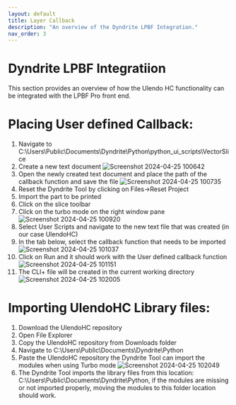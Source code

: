 ```yaml
---
layout: default
title: Layer Callback 
description: "An overview of the Dyndrite LPBF Integration."
nav_order: 3
---
```


# Dyndrite LPBF Integratiion
This section provides an overview of how the Ulendo HC functionality can be integrated with the LPBF Pro front end.

# Placing User defined Callback: 
 1. Navigate to C:\Users\Public\Documents\Dyndrite\Python\python_ui_scripts\VectorSlice
 2. Create a new text document
![Screenshot 2024-04-25 100642](https://github.com/S2AUlendo/HeatCompensation-Docs/assets/29451862/62ae99a6-5894-4fcd-bca3-0e0914617a18)
 3. Open the newly created text document and place the path of the callback function and save the file 
![Screenshot 2024-04-25 100735](https://github.com/S2AUlendo/HeatCompensation-Docs/assets/29451862/05c746a3-e3dc-43c4-b8a2-8ac8451480f1)
 4. Reset the Dyndrite Tool by clicking on Files->Reset Project
 5. Import the part to be printed
 6. Click on the slice toolbar
 7. Click on the turbo mode on the right window pane
 ![Screenshot 2024-04-25 100920](https://github.com/S2AUlendo/HeatCompensation-Docs/assets/29451862/5734279e-581a-4ddb-bda2-c245772070d6)
 8. Select User Scripts and navigate to the new text file that was created (in our case UlendoHC)
 9. In the tab below, select the callback function that needs to be imported
![Screenshot 2024-04-25 101037](https://github.com/S2AUlendo/HeatCompensation-Docs/assets/29451862/86ec56a0-9fc7-41c0-b539-100bb9abd0a1)
 10. Click on Run and it should work with the User defined callback function
![Screenshot 2024-04-25 101151](https://github.com/S2AUlendo/HeatCompensation-Docs/assets/29451862/bd5e197f-f572-4768-a7ea-2f8f608e4157)
 11. The CLI+ file will be created in the current working directory 
![Screenshot 2024-04-25 102005](https://github.com/S2AUlendo/HeatCompensation-Docs/assets/29451862/a1124650-40fa-4057-a70e-d12ab812a28a)

# Importing UlendoHC Library files:
 1. Download the UlendoHC repository
 2. Open File Explorer
 3. Copy the UlendoHC repository from Downloads folder
 4. Navigate to C:\Users\Public\Documents\Dyndrite\Python
 5. Paste the UlendoHC repository the Dyndrite Tool can import the modules when using Turbo mode
![Screenshot 2024-04-25 102049](https://github.com/S2AUlendo/HeatCompensation-Docs/assets/29451862/aed9848f-66c1-4495-948a-5c93011cd3b9)
 6. The Dyndrite Tool imports the library files from this location: C:\Users\Public\Documents\Dyndrite\Python, if the modules are missing or not imported properly, moving the modules to this folder location should work.
 
